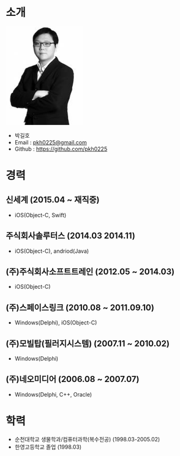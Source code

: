 # 소개

<img alt="깃헙 프로필 사진" src="https://github.com/pkh0225/resume/blob/master/%EB%82%B4%EC%82%AC%EC%A7%84.jpg" width="200">

* 박길호
* Email : pkh0225@gmail.com
* Github : https://github.com/pkh0225


# 경력
## 신세계 (2015.04 ~ 재직중)
- iOS(Object-C, Swift)
## 주식회사솔루터스 (2014.03  2014.11)    
- iOS(Object-C), andriod(Java)
## (주)주식회사소프트트레인 (2012.05 ~ 2014.03)  
- iOS(Object-C)
## (주)스페이스링크 (2010.08 ~ 2011.09.10) 
- Windows(Delphi), iOS(Object-C)
## (주)모빌탑(필러지시스템) (2007.11 ~ 2010.02)  
- Windows(Delphi)
## (주)네오미디어 (2006.08 ~ 2007.07)  
- Windows(Delphi, C++, Oracle)

    
    
    
    
    
    
    
# 학력
* 순천대학교 생물학과/컴퓨터과학(복수전공) (1998.03-2005.02)
* 한영고등학교 졸업 (1998.03)
